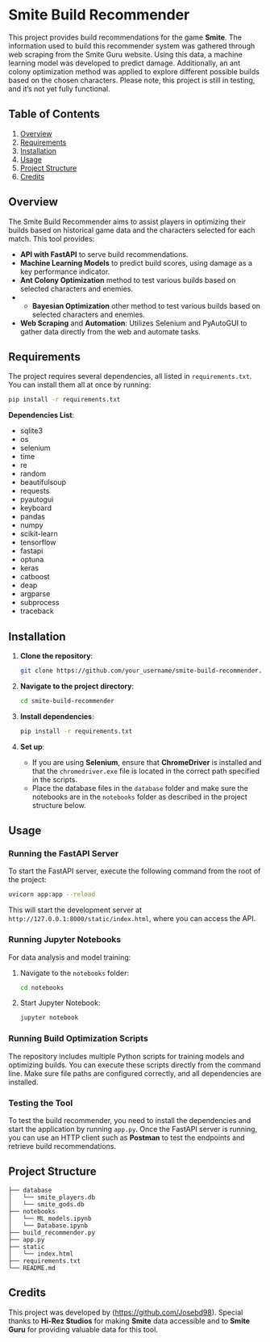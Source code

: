# Smite Build Recommender

This project provides build recommendations for the game **Smite**. The information used to build this recommender system was gathered through web scraping from the Smite Guru website. Using this data, a machine learning model was developed to predict damage. Additionally, an ant colony optimization method was applied to explore different possible builds based on the chosen characters. Please note, this project is still in testing, and it’s not yet fully functional.

## Table of Contents

1. [Overview](#overview)
2. [Requirements](#requirements)
3. [Installation](#installation)
4. [Usage](#usage)
5. [Project Structure](#project-structure)
6. [Credits](#credits)

## Overview

The Smite Build Recommender aims to assist players in optimizing their builds based on historical game data and the characters selected for each match. This tool provides:
- **API with FastAPI** to serve build recommendations.
- **Machine Learning Models** to predict build scores, using damage as a key performance indicator.
- **Ant Colony Optimization** method to test various builds based on selected characters and enemies.
- - **Bayesian Optimization** other method to test various builds based on selected characters and enemies.
- **Web Scraping** and **Automation**: Utilizes Selenium and PyAutoGUI to gather data directly from the web and automate tasks.

## Requirements

The project requires several dependencies, all listed in `requirements.txt`. You can install them all at once by running:

```bash
pip install -r requirements.txt
```

**Dependencies List**:
- sqlite3
- os
- selenium
- time
- re
- random
- beautifulsoup
- requests
- pyautogui
- keyboard
- pandas
- numpy
- scikit-learn
- tensorflow
- fastapi
- optuna
- keras
- catboost
- deap
- argparse
- subprocess
- traceback

## Installation

1. **Clone the repository**:
   ```bash
   git clone https://github.com/your_username/smite-build-recommender.git
   ```
   
2. **Navigate to the project directory**:
   ```bash
   cd smite-build-recommender
   ```

3. **Install dependencies**:
   ```bash
   pip install -r requirements.txt
   ```

4. **Set up**:
   - If you are using **Selenium**, ensure that **ChromeDriver** is installed and that the `chromedriver.exe` file is located in the correct path specified in the scripts.
   - Place the database files in the `database` folder and make sure the notebooks are in the `notebooks` folder as described in the project structure below.

## Usage

### Running the FastAPI Server

To start the FastAPI server, execute the following command from the root of the project:
```bash
uvicorn app:app --reload
```
This will start the development server at `http://127.0.0.1:8000/static/index.html`, where you can access the API.

### Running Jupyter Notebooks

For data analysis and model training:
1. Navigate to the `notebooks` folder:
   ```bash
   cd notebooks
   ```
2. Start Jupyter Notebook:
   ```bash
   jupyter notebook
   ```

### Running Build Optimization Scripts

The repository includes multiple Python scripts for training models and optimizing builds. You can execute these scripts directly from the command line. Make sure file paths are configured correctly, and all dependencies are installed.

### Testing the Tool

To test the build recommender, you need to install the dependencies and start the application by running `app.py`. Once the FastAPI server is running, you can use an HTTP client such as **Postman** to test the endpoints and retrieve build recommendations.

## Project Structure

```plaintext
├── database                
│   └── smite_players.db
│   └── smite_gods.db
├── notebooks               
│   └── ML_models.ipynb
│   └── Database.ipynb
├── build_recommender.py               
├── app.py    
├── static      
│   └── index.html          
├── requirements.txt        
└── README.md     
```

## Credits

This project was developed by (https://github.com/Josebd98). Special thanks to **Hi-Rez Studios** for making **Smite** data accessible and to **Smite Guru** for providing valuable data for this tool.


